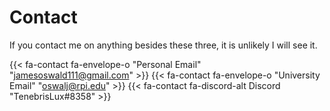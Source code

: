 # Contact

If you contact me on anything besides these three, it is unlikely I will see it. 

{{< fa-contact fa-envelope-o  "Personal Email" "jamesoswald111@gmail.com" >}}
{{< fa-contact fa-envelope-o "University Email" "oswalj@rpi.edu" >}}
{{< fa-contact fa-discord-alt Discord "TenebrisLux#8358" >}}

